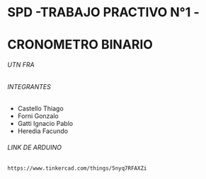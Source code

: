 # SPD -TRABAJO PRACTIVO N°1 - 
# CRONOMETRO BINARIO
###### UTN FRA

###### INTEGRANTES
- Castello Thiago
- Forni Gonzalo
- Gatti Ignacio Pablo
- Heredia Facundo

###### LINK DE ARDUINO

```sh
https://www.tinkercad.com/things/5nyq7RFAXZi
```
